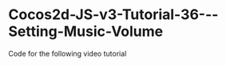 Cocos2d-JS-v3-Tutorial-36---Setting-Music-Volume
================================================

Code for the following video tutorial 
